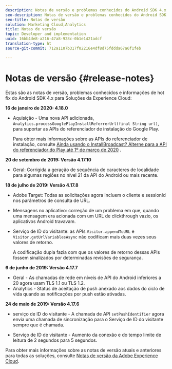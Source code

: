 ```yaml
---
description: Notas de versão e problemas conhecidos do Android SDK 4.x para as Soluções da Experience Cloud.
seo-description: Notas de versão e problemas conhecidos do Android SDK 4.x para as Soluções da Experience Cloud.
seo-title: Notas de versão
solution: Marketing Cloud,Analytics
title: Notas de versão
topic: Developer and implementation
uuid: 16bb4de8-a216-47a8-928c-0b1e1421adcf
translation-type: ht
source-git-commit: 712a1107b317f02216e4df8d75fddda67a6f1feb

---
```



# Notas de versão {#release-notes}

Estas são as notas de versão, problemas conhecidos e informações de hot fix do Android SDK 4.x para Soluções da Experience Cloud:

**16 de janeiro de 2020: 4.18.0**

* Aquisição - Uma nova API adicionada, `Analytics.processGooglePlayInstallReferrerUrl(final String url)`, para suportar as APIs do referenciador de instalação do Google Play.

   Para obter mais informações sobre as APIs do referenciador de instalação, consulte [Ainda usando o InstallBroadcast? Alterne para a API do referenciador do Play até 1º de março de 2020](https://android-developers.googleblog.com/2019/11/still-using-installbroadcast-switch-to.html) .

**20 de setembro de 2019: Versão 4.17.10**

* Geral: Corrigida a geração de sequência de caracteres de localidade para algumas regiões no nível 21 da API do Android ou mais recente.

**18 de julho de 2019: Versão 4.17.8**

* Adobe Target: Todas as solicitações agora incluem o cliente e sessionId nos parâmetros de consulta de URL.
* Mensagens no aplicativo: correção de um problema em que, quando uma mensagem era acionada com um URL de clickthrough vazio, os aplicativos Android travavam.
* Serviço de ID do visitante: as APIs `Visitor.appendToURL` e `Visitor.getUrlVariablesAsync` não codificam mais duas vezes seus valores de retorno.

   A codificação dupla fazia com que os valores de retorno dessas APIs fossem sinalizados por determinadas revisões de segurança.

**6 de junho de 2019: Versão 4.17.7**

* Geral - As chamadas de rede em níveis de API do Android inferiores a 20 agora usam TLS 1.1 ou TLS 1.2.
* Analytics - Status de aceitação de push anexado aos dados do ciclo de vida quando as notificações por push estão ativadas.

**24 de maio de 2019: Versão 4.17.6**

* serviço de ID do visitante - A
   chamada de API `setPushIdentifier` agora envia uma chamada de sincronização para o Serviço de ID do visitante sempre que é chamada.

* Serviço de ID de visitante - Aumento da conexão e do tempo limite de leitura de 2 segundos para 5 segundos.


Para obter mais informações sobre as notas de versão atuais e anteriores para todas as soluções, consulte [Notas de versão da Adobe Experience Cloud](https://marketing.adobe.com/resources/help/pt_BR/whatsnew/).
